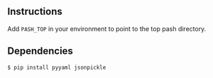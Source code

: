 ## Instructions

Add `PASH_TOP` in your environment to point to the top pash directory.

## Dependencies

```shell-session
$ pip install pyyaml jsonpickle
```
